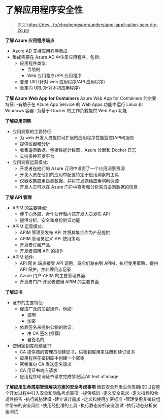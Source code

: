 # 了解应用程序安全性

> 原文:[https://dev . to/cheahengsoon/understand-application-security-2g pn](https://dev.to/cheahengsoon/understand-application-security-2gpn)

**了解 Azure 应用程序端点**

*   Azure AD 支持应用程序集成
*   集成需要在 Azure AD 中注册应用程序，包括:
    *   应用程序类型:
        *   当地的
        *   Web 应用程序/API 应用程序
    *   登录 URL(针对 web 应用程序/API 应用程序)
    *   重定向 URL(针对本机应用程序)

**了解 Azure Web App for Containers**
Azure Web App for Containers 的主要特征:
-有助于在 Azure App Service 的 Web Apps 功能中运行 Linux 和 Windows 容器
-为基于 Docker 的工作负载提供 Web App 功能

**了解应用洞察**

*   应用洞察的主要特征:
    *   为 web 开发人员提供可扩展的应用程序性能监控(APM)服务
    *   提供仪器和分析
    *   收集遥测数据，包括性能计数器、Azure 诊断和 Docker 日志
    *   支持多种开发平台
*   应用洞察运营模式:
    *   开发者在他们的 Azure 订阅中设置了一个应用洞察资源
    *   开发人员在他们的应用中配置特定于应用洞察的工具
    *   仪器收集应用遥测数据，并将其发送给应用洞察资源
    *   开发人员可以在 Azure 门户中查看和分析来自遥测数据的信息

**了解 API 管理**

*   APIM 的主要特点:
    *   便于向外部、合作伙伴和内部开发人员发布 API
    *   提供分析、安全和身份验证功能
*   APIM 运营模式:
    *   APIM 管理员发布 API 并将其集合作为产品提供
    *   APIM 管理员定义 API 使用策略
    *   开发者订阅产品
    *   开发者调用 API 的操作
*   APIM 组件:
    *   API 网关:端点接受 API 调用，将它们路由到 APIM，执行使用策略，提供 API 保护，并处理日志记录
    *   Azure 门户:APIM 的主要管理界面
    *   开发者门户:开发者使用 APIM 的主要界面

**了解证书**

*   证书的主要特征:
    *   促进广泛的加密操作，例如:
        *   证明
        *   加密
    *   依靠签名来提供公钥的验证:
        *   由 CA 签名(推荐)
        *   自签名的
*   使用密钥库创建证书:
    *   CA 提供商的管理员创建证书，供密钥库用来注册和续订证书
    *   应用程序在密钥库中创建一个密钥
    *   密钥库向 CA 发送签名请求
    *   CA 用证书响应请求
    *   应用程序轮询证书请求完成情况![Alt text of image](../Images/5f8e44bc922cd03038b97641e49af0a5.png)

**了解应用生命周期管理解决方案的安全考虑事项**
微软安全开发生命周期(SDL)在整个开发过程中引入安全和隐私考虑事项:
-提供培训
-定义安全需求
-定义指标和合规性报告
-执行威胁建模
-建立设计需求
-定义和使用加密标准
-管理使用非微软组件带来的安全风险
-使用经批准的工具
-执行静态分析安全测试
-执行动态分析安全测试